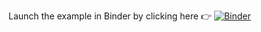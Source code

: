 Launch the example in Binder by clicking here :point_right: [![Binder](https://mybinder.org/badge_logo.svg)](https://mybinder.org/v2/gh/myeghaneh/BZML/master?filepath=voila%2Frender%2FPublication%2Fnotebooks%2FObservationExtractionKepler.ipynb)
